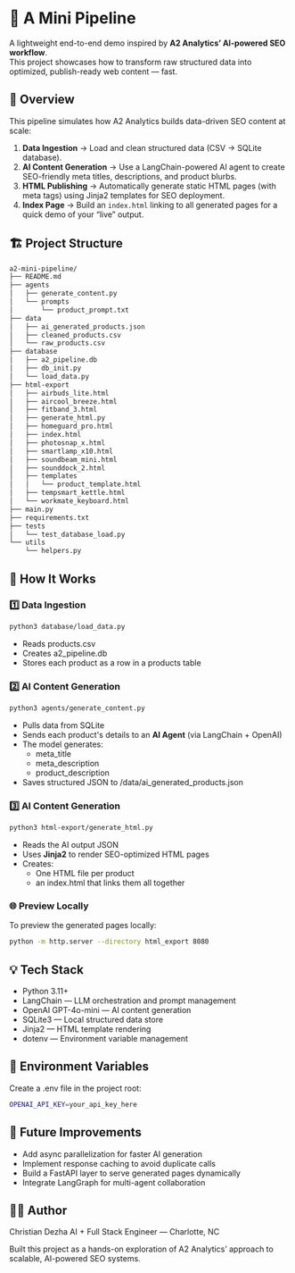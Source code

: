 # 🧠 A Mini Pipeline

A lightweight end-to-end demo inspired by **A2 Analytics’ AI-powered SEO workflow**.  
This project showcases how to transform raw structured data into optimized, publish-ready web content — fast.

## 🚀 Overview

This pipeline simulates how A2 Analytics builds data-driven SEO content at scale:

1. **Data Ingestion** → Load and clean structured data (CSV → SQLite database).
2. **AI Content Generation** → Use a LangChain-powered AI agent to create SEO-friendly meta titles, descriptions, and product blurbs.
3. **HTML Publishing** → Automatically generate static HTML pages (with meta tags) using Jinja2 templates for SEO deployment.
4. **Index Page** → Build an `index.html` linking to all generated pages for a quick demo of your “live” output.

## 🏗️ Project Structure

```bash
a2-mini-pipeline/
├── README.md
├── agents
│   ├── generate_content.py
│   └── prompts
│       └── product_prompt.txt
├── data
│   ├── ai_generated_products.json
│   ├── cleaned_products.csv
│   └── raw_products.csv
├── database
│   ├── a2_pipeline.db
│   ├── db_init.py
│   └── load_data.py
├── html-export
│   ├── airbuds_lite.html
│   ├── aircool_breeze.html
│   ├── fitband_3.html
│   ├── generate_html.py
│   ├── homeguard_pro.html
│   ├── index.html
│   ├── photosnap_x.html
│   ├── smartlamp_x10.html
│   ├── soundbeam_mini.html
│   ├── sounddock_2.html
│   ├── templates
│   │   └── product_template.html
│   ├── tempsmart_kettle.html
│   └── workmate_keyboard.html
├── main.py
├── requirements.txt
├── tests
│   └── test_database_load.py
└── utils
    └── helpers.py
```

## 🧩 How It Works

### 1️⃣ Data Ingestion

```bash
python3 database/load_data.py
```

- Reads products.csv
- Creates a2_pipeline.db
- Stores each product as a row in a products table

### 2️⃣ AI Content Generation

```bash
python3 agents/generate_content.py
```

- Pulls data from SQLite
- Sends each product's details to an **AI Agent** (via LangChain + OpenAI)
- The model generates:
  - meta_title
  - meta_description
  - product_description
- Saves structured JSON to /data/ai_generated_products.json

### 3️⃣ AI Content Generation

```bash
python3 html-export/generate_html.py
```

- Reads the AI output JSON
- Uses **Jinja2** to render SEO-optimized HTML pages
- Creates:
  - One HTML file per product
  - an index.html that links them all together

### 🌐 Preview Locally

To preview the generated pages locally:

```bash
python -m http.server --directory html_export 8080
```

## 💡 Tech Stack

- Python 3.11+
- LangChain — LLM orchestration and prompt management
- OpenAI GPT-4o-mini — AI content generation
- SQLite3 — Local structured data store
- Jinja2 — HTML template rendering
- dotenv — Environment variable management

## 🔑 Environment Variables

Create a .env file in the project root:

```bash
OPENAI_API_KEY=your_api_key_here
```

## 🧭 Future Improvements

- Add async parallelization for faster AI generation
- Implement response caching to avoid duplicate calls
- Build a FastAPI layer to serve generated pages dynamically
- Integrate LangGraph for multi-agent collaboration

## 👨‍💻 Author

Christian Dezha
AI + Full Stack Engineer — Charlotte, NC

Built this project as a hands-on exploration of A2 Analytics’ approach to scalable, AI-powered SEO systems.
